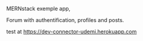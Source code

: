 MERNstack exemple app,

Forum with authentification, profiles and posts.

test at https://dev-connector-udemi.herokuapp.com

